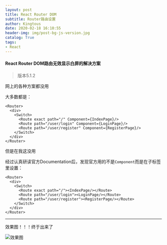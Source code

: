 ```yaml
---
layout: post
title: React Router DOM
subtitle: Router路由设置
author: Kingtous
date: 2020-02-18 16:10:55
header-img: img/post-bg-js-version.jpg
catalog: True
tags:
- React
---
```


#### React Router DOM路由无效显示白屏的解决方案

> 版本5.1.2

网上的各种方案都没用

大多数都是：

```react
<Router>
  <div>
    <Switch>
      <Route exact path="/" Component={IndexPage}/>
      <Route path="/user/login" Component={LoginPage}/>
      <Route path="/user/register" Component={RegisterPage}/>
    </Switch>
  </div>
</Router>
```

但是在我这没用

经过认真研读官方Documentation后，发现官方用的不是`Component`而是在子标签里设置：

```react
<Router>
  <div>
    <Switch>
      <Route exact path="/"><IndexPage/></Route>
      <Route path="/user/login"><LoginPage/></Route>
      <Route path="/user/register"><RegisterPage/></Route>
    </Switch>
  </div>
</Router>
```

---

效果图！！！终于出来了

![效果图](http://img.kingtous.cn/img/20200218161434.png)